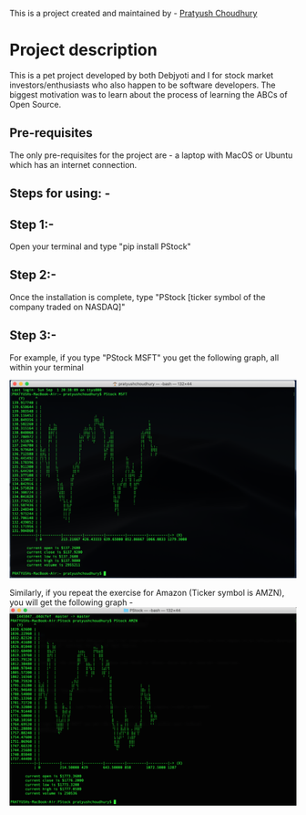 This is a project created and maintained by - 
[Pratyush Choudhury](https://www.linkedin.com/in/pratyushchoudhury/)

# Project description
This is a pet project developed by both Debjyoti and I for stock market investors/enthusiasts who also happen to be software developers. The biggest motivation was to learn about the process of learning the ABCs of Open Source. 

## Pre-requisites
The only pre-requisites for the project are - a laptop with MacOS or Ubuntu which has an internet connection. 

## Steps for using: - 

## Step 1:-
Open your terminal and type "pip install PStock"

## Step 2:-
Once the installation is complete, type "PStock [ticker symbol of the company traded on NASDAQ]"

## Step 3:- 
For example, if you type "PStock MSFT" you get the following graph, all within your terminal

![jpg](/Images/Microsoft.jpg)

Similarly, if you repeat the exercise for Amazon (Ticker symbol is AMZN), you will get the following graph - 
![jpg](/Images/Amazon.jpg)
